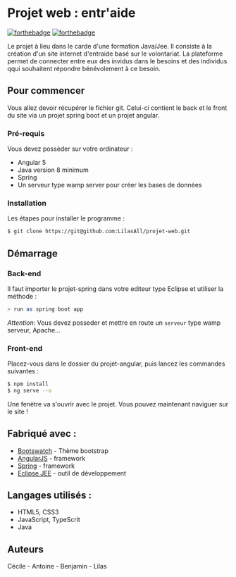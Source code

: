 # Projet web : entr'aide

[![forthebadge](http://forthebadge.com/images/badges/built-with-love.svg)](http://forthebadge.com)  [![forthebadge](http://forthebadge.com/images/badges/powered-by-electricity.svg)](http://forthebadge.com)

Le projet à lieu dans le carde d'une formation Java/Jee. Il consiste à la création d'un site internet d'entraide basé sur le volontariat. 
La plateforme permet de connecter entre eux des invidus dans le besoins et des individus qqui souhaitent répondre bénévolement à ce besoin.

## Pour commencer

Vous allez devoir récupérer le fichier git. Celui-ci contient le back et le front du site via un projet spring boot et un projet angular. 

### Pré-requis

Vous devez possèder sur votre ordinateur : 

- Angular 5
- Java version 8 minimum
- Spring
- Un serveur type wamp server pour créer les bases de données

### Installation

Les étapes pour installer le programme : 

```bash
$ git clone https://git@github.com:LilasAll/projet-web.git
```


## Démarrage
### Back-end
Il faut importer le projet-spring dans votre editeur type Eclipse et utiliser la méthode : 

```bash
> run as spring boot app
```

_Attention_: Vous devez posseder et mettre en route un ``serveur`` type wamp serveur, Apache...

### Front-end
Placez-vous dans le dossier du projet-angular, puis lancez les commandes suivantes : 

```bash
$ npm install
$ ng serve --o
```

Une fenètre va s'ouvrir avec le projet. Vous pouvez maintenant naviguer sur le site ! 

## Fabriqué avec : 

* [Bootswatch](https://bootswatch.com/minty/) - Thème bootstrap 
* [AngularJS](https://angular.io/) - framework
* [Spring](https://spring.io/) - framework
* [Eclipse JEE](https://www.eclipse.org/downloads/packages/release/kepler/sr2/eclipse-ide-java-ee-developers) - outil de développement

## Langages utilisés : 

- HTML5, CSS3
- JavaScript, TypeScrit
- Java

## Auteurs

Cécile - Antoine - Benjamin - Lilas


